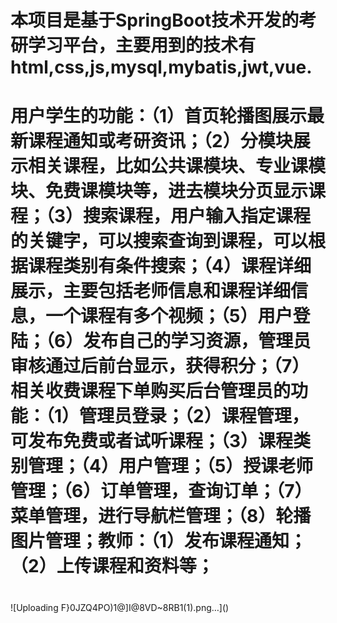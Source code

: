 # 本项目是基于SpringBoot技术开发的考研学习平台，主要用到的技术有html,css,js,mysql,mybatis,jwt,vue.
# 用户学生的功能：（1）首页轮播图展示最新课程通知或考研资讯；（2）分模块展示相关课程，比如公共课模块、专业课模块、免费课模块等，进去模块分页显示课程；（3）搜索课程，用户输入指定课程的关键字，可以搜索查询到课程，可以根据课程类别有条件搜索；（4）课程详细展示，主要包括老师信息和课程详细信息，一个课程有多个视频；（5）用户登陆；（6）发布自己的学习资源，管理员审核通过后前台显示，获得积分；（7）相关收费课程下单购买后台管理员的功能：（1）管理员登录；（2）课程管理，可发布免费或者试听课程；（3）课程类别管理；（4）用户管理；（5）授课老师管理；（6）订单管理，查询订单；（7）菜单管理，进行导航栏管理；（8）轮播图片管理；教师：（1）发布课程通知；（2）上传课程和资料等；
#
![Uploading F}0JZQ4PO)1@]I@8VD~8RB1(1).png…]()
